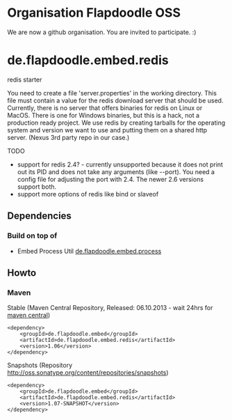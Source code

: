 # Organisation Flapdoodle OSS

We are now a github organisation. You are invited to participate. :)


de.flapdoodle.embed.redis
=========================

redis starter

You need to create a file 'server.properties' in the working directory.
This file must contain a value for the redis download server that should be used.
Currently, there is no server that offers binaries for redis on Linux or MacOS. There is
one for Windows binaries, but this is a hack, not a production ready project. We use redis
by creating tarballs for the operating system and version we want to use and putting them
on a shared http server. (Nexus 3rd party repo in our case.)

TODO
- support for redis 2.4? - currently unsupported because it does not print out its PID and does 
  not take any arguments (like --port). You need a config file for adjusting the port with 2.4.
  The newer 2.6 versions support both.
- support more options of redis like bind or slaveof

## Dependencies

### Build on top of

- Embed Process Util [de.flapdoodle.embed.process](https://github.com/flapdoodle-oss/de.flapdoodle.embed.process)

## Howto

### Maven

Stable (Maven Central Repository, Released: 06.10.2013 - wait 24hrs for [maven central](http://repo1.maven.org/maven2/de/flapdoodle/embed/de.flapdoodle.embed.redis/maven-metadata.xml))

	<dependency>
		<groupId>de.flapdoodle.embed</groupId>
		<artifactId>de.flapdoodle.embed.redis</artifactId>
		<version>1.06</version>
	</dependency>

Snapshots (Repository http://oss.sonatype.org/content/repositories/snapshots)

	<dependency>
		<groupId>de.flapdoodle.embed</groupId>
		<artifactId>de.flapdoodle.embed.redis</artifactId>
		<version>1.07-SNAPSHOT</version>
	</dependency>

